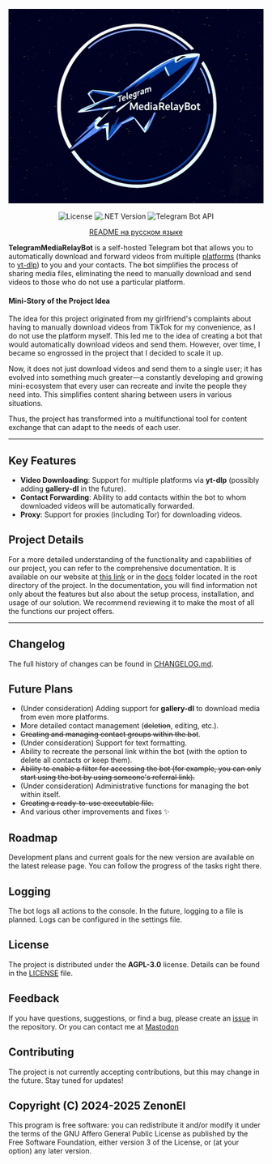<p align="center">
 <img src="Logo.jpg" width="512" height="384" alt="Logo">
</p>

<div align="center"> 
 
![License](https://img.shields.io/badge/License-AGPL--3.0-blue)
![.NET Version](https://img.shields.io/badge/.NET-8.0-purple)
![Telegram Bot API](https://img.shields.io/badge/Telegram%20Bot%20API-22.1.3-green)
 
</div>

<div align="center">

[README на русском языке](docs/README_RU.md)

</div>

**TelegramMediaRelayBot** is a self-hosted Telegram bot that allows you to automatically download and forward videos from multiple [platforms](https://github.com/yt-dlp/yt-dlp/blob/master/supportedsites.md) (thanks to [yt-dlp](https://github.com/yt-dlp/yt-dlp/tree/master)) to you and your contacts. The bot simplifies the process of sharing media files, eliminating the need to manually download and send videos to those who do not use a particular platform.


#### Mini-Story of the Project Idea
The idea for this project originated from my girlfriend's complaints about having to manually download videos from TikTok for my convenience, as I do not use the platform myself. This led me to the idea of creating a bot that would automatically download videos and send them. However, over time, I became so engrossed in the project that I decided to scale it up.

Now, it does not just download videos and send them to a single user; it has evolved into something much greater—a constantly developing and growing mini-ecosystem that every user can recreate and invite the people they need into. This simplifies content sharing between users in various situations.

Thus, the project has transformed into a multifunctional tool for content exchange that can adapt to the needs of each user.

---


## Key Features

- **Video Downloading**: Support for multiple platforms via **yt-dlp** (possibly adding **gallery-dl** in the future).
- **Contact Forwarding**: Ability to add contacts within the bot to whom downloaded videos will be automatically forwarded.
- **Proxy**: Support for proxies (including Tor) for downloading videos.

## Project Details

For a more detailed understanding of the functionality and capabilities of our project, you can refer to the comprehensive documentation. It is available on our website at [this link](https://zenonel.github.io/TelegramMediaRelayBot-Site) or in the [docs](docs/documentation/en/index.md) folder located in the root directory of the project. In the documentation, you will find information not only about the features but also about the setup process, installation, and usage of our solution. We recommend reviewing it to make the most of all the functions our project offers.

---

## Changelog

The full history of changes can be found in [CHANGELOG.md](CHANGELOG.md).

## Future Plans
- (Under consideration) Adding support for **gallery-dl** to download media from even more platforms.
- More detailed contact management (~~deletion~~, editing, etc.).
- ~~Creating and managing contact groups within the bot~~.
- (Under consideration) Support for text formatting.
- Ability to recreate the personal link within the bot (with the option to delete all contacts or keep them).
- ~~Ability to enable a filter for accessing the bot (for example, you can only start using the bot by using someone's referral link).~~
- (Under consideration) Administrative functions for managing the bot within itself.
- ~~Creating a ready-to-use executable file.~~
- And various other improvements and fixes ✨

## Roadmap

Development plans and current goals for the new version are available on the latest release page. You can follow the progress of the tasks right there.

## Logging
The bot logs all actions to the console. In the future, logging to a file is planned. Logs can be configured in the settings file.



## License
The project is distributed under the **AGPL-3.0** license. Details can be found in the [LICENSE](LICENSE) file.



## Feedback
If you have questions, suggestions, or find a bug, please create an [issue](hhttps://github.com/ZenonEl/TelegramMediaRelayBot/issues) in the repository.
Or you can contact me at [Mastodon](https://mastodon.ml/@ZenonEl)



## Contributing
The project is not currently accepting contributions, but this may change in the future. Stay tuned for updates!



## Copyright (C) 2024-2025 ZenonEl

This program is free software: you can redistribute it and/or modify it under the terms of the GNU Affero General Public License as published by the Free Software Foundation, either version 3 of the License, or (at your option) any later version.